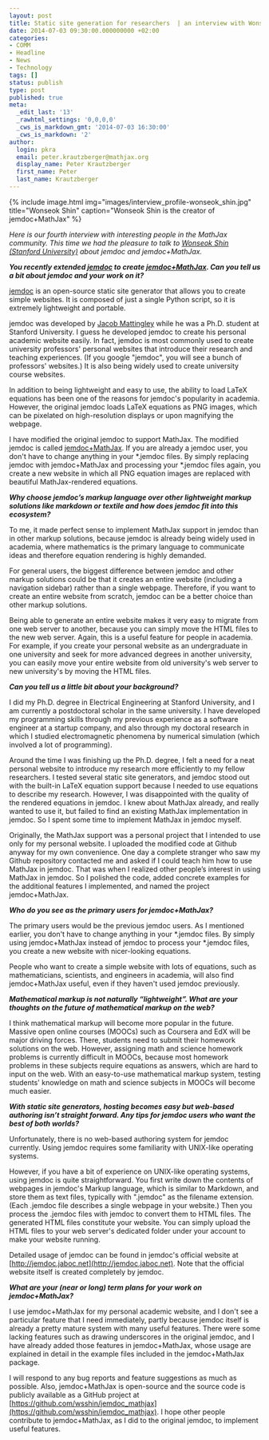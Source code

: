 ```yaml
---
layout: post
title: Static site generation for researchers  | an interview with Wonseok Shin
date: 2014-07-03 09:30:00.000000000 +02:00
categories:
- COMM
- Headline
- News
- Technology
tags: []
status: publish
type: post
published: true
meta:
  _edit_last: '13'
  _rawhtml_settings: '0,0,0,0'
  _cws_is_markdown_gmt: '2014-07-03 16:30:00'
  _cws_is_markdown: '2'
author:
  login: pkra
  email: peter.krautzberger@mathjax.org
  display_name: Peter Krautzberger
  first_name: Peter
  last_name: Krautzberger
---
```


{% include image.html img="images/interview_profile-wonseok_shin.jpg" title="Wonseok Shin" caption="Wonseok Shin is the creator of jemdoc+MathJax" %}

_Here is our fourth interview with interesting people in the MathJax community. This time we had the pleasure to talk to [Wonseok Shin (Stanford University)](http://web.stanford.edu/~wsshin/) about jemdoc and jemdoc+MathJax._

**_You recently extended [jemdoc](http://jemdoc.jaboc.net) to create [jemdoc+MathJax](https://github.com/wsshin/jemdoc_mathjax). Can you tell us a bit about jemdoc and your work on it?_**

[jemdoc](http://jemdoc.jaboc.net) is an open-source static site generator that allows you to create simple websites.  It is composed of just a single Python script, so it is extremely lightweight and portable.

jemdoc was developed by [Jacob Mattingley](https://twitter.com/jem_nz) while he was a Ph.D. student at Stanford University.  I guess he developed jemdoc to create his personal academic website easily.  In fact, jemdoc is most commonly used to create university professors' personal websites that introduce their research and teaching experiences.  (If you google "jemdoc", you will see a bunch of professors' websites.)  It is also being widely used to create university course websites.

In addition to being lightweight and easy to use, the ability to load LaTeX equations has been one of the reasons for jemdoc's popularity in academia.  However, the original jemdoc loads LaTeX equations as PNG images, which can be pixelated on high-resolution displays or upon magnifying the webpage.

I have modified the original jemdoc to support MathJax.  The modified jemdoc is called [jemdoc+MathJax](https://github.com/wsshin/jemdoc_mathjax).   If you are already a jemdoc user, you don't have to change anything in your *.jemdoc files.  By simply replacing jemdoc with jemdoc+MathJax and processing your *.jemdoc files again, you create a new website in which all PNG equation images are replaced with beautiful MathJax-rendered equations.

**_Why choose jemdoc’s markup language over other lightweight markup solutions like markdown or textile and how does jemdoc fit into this ecosystem?_**

To me, it made perfect sense to implement MathJax support in jemdoc than in other markup solutions, because jemdoc is already being widely used in academia, where mathematics is the primary language to communicate ideas and therefore equation rendering is highly demanded.

For general users, the biggest difference between jemdoc and other markup solutions could be that it creates an entire website (including a navigation sidebar) rather than a single webpage.  Therefore, if you want to create an entire website from scratch, jemdoc can be a better choice than other markup solutions.

Being able to generate an entire website makes it very easy to migrate from one web server to another, because you can simply move the HTML files to the new web server.  Again, this is a useful feature for people in academia.  For example, if you create your personal website as an undergraduate in one university and seek for more advanced degrees in another university, you can easily move your entire website from old university's web server to new university's by moving the HTML files.

**_Can you tell us a little bit about your background?_**

I did my Ph.D. degree in Electrical Engineering at Stanford University, and I am currently a postdoctoral scholar in the same university.  I have developed my programming skills through my previous experience as a software engineer at a startup company, and also through my doctoral research in which I studied electromagnetic phenomena by numerical simulation (which involved a lot of programming).

Around the time I was finishing up the Ph.D. degree, I felt a need for a neat personal website to introduce my research more efficiently to my fellow researchers.  I tested several static site generators, and jemdoc stood out with the built-in LaTeX equation support because I needed to use equations to describe my research.  However, I was disappointed with the quality of the rendered equations in jemdoc.  I knew about MathJax already, and really wanted to use it, but failed to find an existing MathJax implementation in jemdoc.  So I spent some time to implement MathJax in jemdoc myself.

Originally, the MathJax support was a personal project that I intended to use only for my personal website.  I uploaded the modified code at Github anyway for my own convenience.  One day a complete stranger who saw my Github repository contacted me and asked if I could teach him how to use MathJax in jemdoc. That was when I realized other people’s interest in using MathJax in jemdoc. So I polished the code, added concrete examples for the additional features I implemented, and named the project jemdoc+MathJax.

**_Who do you see as the primary users for jemdoc+MathJax?_**

The primary users would be the previous jemdoc users.  As I mentioned earlier, you don't have to change anything in your *.jemdoc files.  By simply using jemdoc+MathJax instead of jemdoc to process your *.jemdoc files, you create a new website with nicer-looking equations.

People who want to create a simple website with lots of equations, such as mathematicians, scientists, and engineers in academia, will also find jemdoc+MathJax useful, even if they haven't used jemdoc previously.

**_Mathematical markup is not naturally “lightweight”.  What are your thoughts on the future of mathematical markup on the web?_**

I think mathematical markup will become more popular in the future.  Massive open online courses (MOOCs) such as Coursera and EdX will be major driving forces.  There, students need to submit their homework solutions on the web.  However, assigning math and science homework problems is currently difficult in MOOCs, because most homework problems in these subjects require equations as answers, which are hard to input on the web.  With an easy-to-use mathematical markup system, testing students' knowledge on math and science subjects in MOOCs will become much easier.

**_With static site generators, hosting becomes easy but web-based authoring isn’t straight forward. Any tips for jemdoc users who want the best of both worlds?_**

Unfortunately, there is no web-based authoring system for jemdoc currently.  Using jemdoc requires some familiarity with UNIX-like operating systems.

However, if you have a bit of experience on UNIX-like operating systems, using jemdoc is quite straightforward.  You first write down the contents of webpages in jemdoc's Markup language, which is similar to Markdown, and store them as text files, typically with ".jemdoc" as the filename extension.  (Each .jemdoc file describes a single webpage in your website.)  Then you process the .jemdoc files with jemdoc to convert them to HTML files.  The generated HTML files constitute your website.  You can simply upload the HTML files to your web server's dedicated folder under your account to make your website running.

Detailed usage of jemdoc can be found in jemdoc's official website at [http://jemdoc.jaboc.net](http://jemdoc.jaboc.net).  Note that the official website itself is created completely by jemdoc.

**_What are your (near or long) term plans for your work on jemdoc+MathJax?_**

I use jemdoc+MathJax for my personal academic website, and I don't see a particular feature that I need immediately, partly because jemdoc itself is already a pretty mature system with many useful features.  There were some lacking features such as drawing underscores in the original jemdoc, and I have already added those features in jemdoc+MathJax, whose usage are explained in detail in the example files included in the jemdoc+MathJax package.

I will respond to any bug reports and feature suggestions as much as possible.  Also, jemdoc+MathJax is open-source and the source code is publicly available as a GitHub project at [https://github.com/wsshin/jemdoc_mathjax](https://github.com/wsshin/jemdoc_mathjax).  I hope other people contribute to jemdoc+MathJax, as I did to the original jemdoc, to implement useful features.
